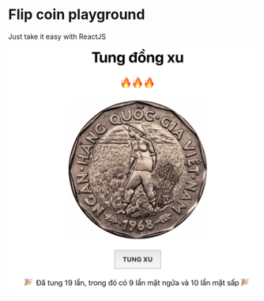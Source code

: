 # Flip coin playground
Just take it easy with ReactJS

  ![Just for fun](./src/images/FlipCoin.png)
